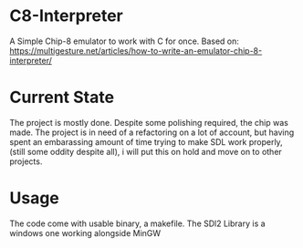 # C8-Interpreter
A Simple Chip-8 emulator to work with C for once. Based on: https://multigesture.net/articles/how-to-write-an-emulator-chip-8-interpreter/

# Current State
The project is mostly done. Despite some polishing required, the chip was made. 
The project is in need of a refactoring on a lot of account, but having spent an embarassing amount of time trying to make SDL work properly, (still some oddity despite all), i will put this on hold and move on to other projects.

# Usage
The code come with usable binary, a makefile. The SDl2 Library is a windows one working alongside MinGW
